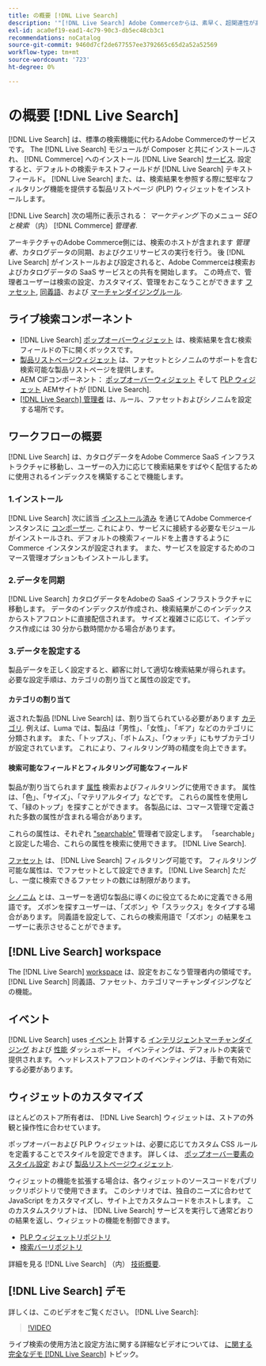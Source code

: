 ```yaml
---
title: の概要 [!DNL Live Search]
description: '"[!DNL Live Search] Adobe Commerceからは、素早く、超関連性が高く、直感的な検索エクスペリエンスを提供します。」'
exl-id: aca0ef19-ead1-4c79-90c3-db5ec48cb3c1
recommendations: noCatalog
source-git-commit: 9460d7cf2de677557ee3792665c65d2a52a52569
workflow-type: tm+mt
source-wordcount: '723'
ht-degree: 0%

---
```


# の概要 [!DNL Live Search]

[!DNL Live Search] は、標準の検索機能に代わるAdobe Commerceのサービスです。 The [!DNL Live Search] モジュールが Composer と共にインストールされ、 [!DNL Commerce] へのインストール [!DNL Live Search] [サービス](../landing/saas.md). 設定すると、デフォルトの検索テキストフィールドが [!DNL Live Search] テキストフィールド。 [!DNL Live Search] また、は、検索結果を参照する際に堅牢なフィルタリング機能を提供する製品リストページ (PLP) ウィジェットをインストールします。

[!DNL Live Search] 次の場所に表示される： *マーケティング* 下のメニュー *SEO と検索* （内） [!DNL Commerce] *管理者*.

アーキテクチャのAdobe Commerce側には、検索のホストが含まれます *管理者*、カタログデータの同期、およびクエリサービスの実行を行う。 後 [!DNL Live Search] がインストールおよび設定されると、Adobe Commerceは検索およびカタログデータの SaaS サービスとの共有を開始します。 この時点で、管理者ユーザーは検索の設定、カスタマイズ、管理をおこなうことができます [ファセット](facets.md), [同義語](synonyms.md)、および [マーチャンダイジングルール](category-merch.md).

## ライブ検索コンポーネント

* [!DNL Live Search] [ポップオーバーウィジェット](storefront-popover.md) は、検索結果を含む検索フィールドの下に開くボックスです。
* [製品リストページウィジェット](plp-styling.md) は、ファセットとシノニムのサポートを含む検索可能な製品リストページを提供します。
* AEM CIFコンポーネント： [ポップオーバーウィジェット](https://experienceleague.adobe.com/docs/experience-manager-cloud-service/content/content-and-commerce/integrations/live-search-popover.html?lang=en) そして [PLP ウィジェット](https://experienceleague.adobe.com/docs/experience-manager-cloud-service/content/content-and-commerce/integrations/live-search-plp.html) AEMサイトが [!DNL Live Search].
* [[!DNL Live Search] 管理者](workspace.md) は、ルール、ファセットおよびシノニムを設定する場所です。

## ワークフローの概要

[!DNL Live Search] は、カタログデータをAdobe Commerce SaaS インフラストラクチャに移動し、ユーザーの入力に応じて検索結果をすばやく配信するために使用されるインデックスを構築することで機能します。

### 1.インストール

[!DNL Live Search] 次に該当 [インストール済み](install.md) を通じてAdobe Commerceインスタンスに [コンポーザー](https://getcomposer.org/). これにより、サービスに接続する必要なモジュールがインストールされ、デフォルトの検索フィールドを上書きするように Commerce インスタンスが設定されます。 また、サービスを設定するためのコマース管理オプションもインストールします。

### 2.データを同期

[!DNL Live Search] カタログデータをAdobeの SaaS インフラストラクチャに移動します。 データのインデックスが作成され、検索結果がこのインデックスからストアフロントに直接配信されます。 サイズと複雑さに応じて、インデックス作成には 30 分から数時間かかる場合があります。

### 3.データを設定する

製品データを正しく設定すると、顧客に対して適切な検索結果が得られます。 必要な設定手順は、カテゴリの割り当てと属性の設定です。

#### カテゴリの割り当て

返された製品 [!DNL Live Search] は、割り当てられている必要があります [カテゴリ](https://experienceleague.adobe.com/docs/commerce-admin/catalog/categories/categories.html). 例えば、Luma では、製品は「男性」、「女性」、「ギア」などのカテゴリに分類されます。 また、「トップス」、「ボトムス」、「ウォッチ」にもサブカテゴリが設定されています。 これにより、フィルタリング時の精度を向上できます。

#### 検索可能なフィールドとフィルタリング可能なフィールド

製品が割り当てられます [属性](https://experienceleague.adobe.com/docs/commerce-admin/catalog/product-attributes/product-attributes.html) 検索およびフィルタリングに使用できます。 属性は、「色」、「サイズ」、「マテリアルタイプ」などです。 これらの属性を使用して、「緑のトップ」を探すことができます。 各製品には、コマース管理で定義された多数の属性が含まれる場合があります。

これらの属性は、それぞれ [&quot;searchable&quot;](https://experienceleague.adobe.com/docs/commerce-admin/catalog/catalog/search/search.html) 管理者で設定します。 「searchable」と設定した場合、これらの属性を検索に使用できます。 [!DNL Live Search].

[ファセット](facets.md) は、 [!DNL Live Search] フィルタリング可能です。 フィルタリング可能な属性は、でファセットとして設定できます。 [!DNL Live Search] ただし、一度に検索できるファセットの数には制限があります。

[シノニム](synonyms.md) とは、ユーザーを適切な製品に導くのに役立てるために定義できる用語です。 ズボンを探すユーザーは、「ズボン」や「スラックス」をタイプする場合があります。 同義語を設定して、これらの検索用語で「ズボン」の結果をユーザーに表示させることができます。

## [!DNL Live Search] workspace

The [!DNL Live Search] [workspace](workspace.md) は、設定をおこなう管理者内の領域です。 [!DNL Live Search] 同義語、ファセット、カテゴリマーチャンダイジングなどの機能。

## イベント

[!DNL Live Search] uses [イベント](events.md) 計算する [インテリジェントマーチャンダイジング](category-merch.md) および [性能](performance.md) ダッシュボード。 イベンティングは、デフォルトの実装で提供されます。 ヘッドレスストアフロントのイベンティングは、手動で有効にする必要があります。

## ウィジェットのカスタマイズ

ほとんどのストア所有者は、 [!DNL Live Search] ウィジェットは、ストアの外観と操作性に合わせています。

ポップオーバーおよび PLP ウィジェットは、必要に応じてカスタム CSS ルールを定義することでスタイルを設定できます。 詳しくは、 [ポップオーバー要素のスタイル設定](storefront-popover-styling.md) および [製品リストページウィジェット](plp-styling.md).

ウィジェットの機能を拡張する場合は、各ウィジェットのソースコードをパブリックリポジトリで使用できます。
このシナリオでは、独自のニーズに合わせて JavaScript をカスタマイズし、サイト上でカスタムコードをホストします。 このカスタムスクリプトは、 [!DNL Live Search] サービスを実行して通常どおりの結果を返し、ウィジェットの機能を制御できます。

* [PLP ウィジェットリポジトリ](https://github.com/adobe/storefront-product-listing-page)
* [検索バーリポジトリ](https://github.com/adobe/storefront-search-as-you-type)

詳細を見る [!DNL Live Search] （内） [技術概要](technical-overview.md).

## [!DNL Live Search] デモ

詳しくは、このビデオをご覧ください。 [!DNL Live Search]:

>[!VIDEO](https://video.tv.adobe.com/v/3418679?quality=12&learn=on)

ライブ検索の使用方法と設定方法に関する詳細なビデオについては、 [に関する完全なデモ [!DNL Live Search]](https://experienceleague.adobe.com/docs/commerce-learn/tutorials/marketing/live-search-full-demonstration.html) トピック。
